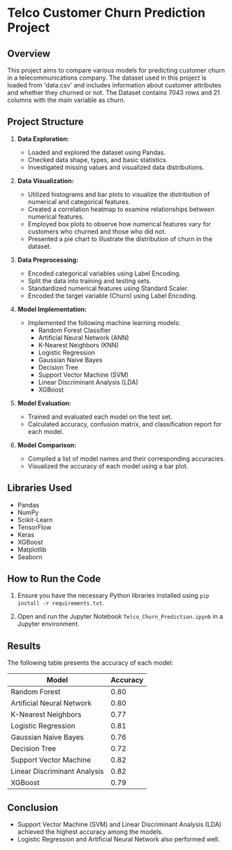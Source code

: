 # Telco Customer Churn Prediction Project

## Overview
This project aims to compare various models for predicting customer churn in a telecommunications company. 
The dataset used in this project is loaded from 'data.csv' and includes information about customer attributes and whether they churned or not.
The Dataset contains 7043 rows and 21 columns with the main variable as churn.

## Project Structure
1. **Data Exploration:**
    - Loaded and explored the dataset using Pandas.
    - Checked data shape, types, and basic statistics.
    - Investigated missing values and visualized data distributions.

2. **Data Visualization:**
    - Utilized histograms and bar plots to visualize the distribution of numerical and categorical features.
    - Created a correlation heatmap to examine relationships between numerical features.
    - Employed box plots to observe how numerical features vary for customers who churned and those who did not.
    - Presented a pie chart to illustrate the distribution of churn in the dataset.

3. **Data Preprocessing:**
    - Encoded categorical variables using Label Encoding.
    - Split the data into training and testing sets.
    - Standardized numerical features using Standard Scaler.
    - Encoded the target variable (Churn) using Label Encoding.

4. **Model Implementation:**
    - Implemented the following machine learning models:
        - Random Forest Classifier
        - Artificial Neural Network (ANN)
        - K-Nearest Neighbors (KNN)
        - Logistic Regression
        - Gaussian Naive Bayes
        - Decision Tree
        - Support Vector Machine (SVM)
        - Linear Discriminant Analysis (LDA)
        - XGBoost

5. **Model Evaluation:**
    - Trained and evaluated each model on the test set.
    - Calculated accuracy, confusion matrix, and classification report for each model.

6. **Model Comparison:**
    - Compiled a list of model names and their corresponding accuracies.
    - Visualized the accuracy of each model using a bar plot.

## Libraries Used

- Pandas
- NumPy
- Scikit-Learn
- TensorFlow
- Keras
- XGBoost
- Matplotlib
- Seaborn

## How to Run the Code

1. Ensure you have the necessary Python libraries installed using `pip install -r requirements.txt`.

2. Open and run the Jupyter Notebook `Telco_Churn_Prediction.ipynb` in a Jupyter environment.

## Results
The following table presents the accuracy of each model:

| Model                        | Accuracy |
|------------------------------|----------|
| Random Forest                | 0.80     |
| Artificial Neural Network    | 0.80     |
| K-Nearest Neighbors          | 0.77     |
| Logistic Regression          | 0.81     |
| Gaussian Naive Bayes         | 0.76     |
| Decision Tree                | 0.72     |
| Support Vector Machine       | 0.82     |
| Linear Discriminant Analysis | 0.82     |
| XGBoost                      | 0.79     |

## Conclusion
- Support Vector Machine (SVM) and Linear Discriminant Analysis (LDA) achieved the highest accuracy among the models.
- Logistic Regression and Artificial Neural Network also performed well.
